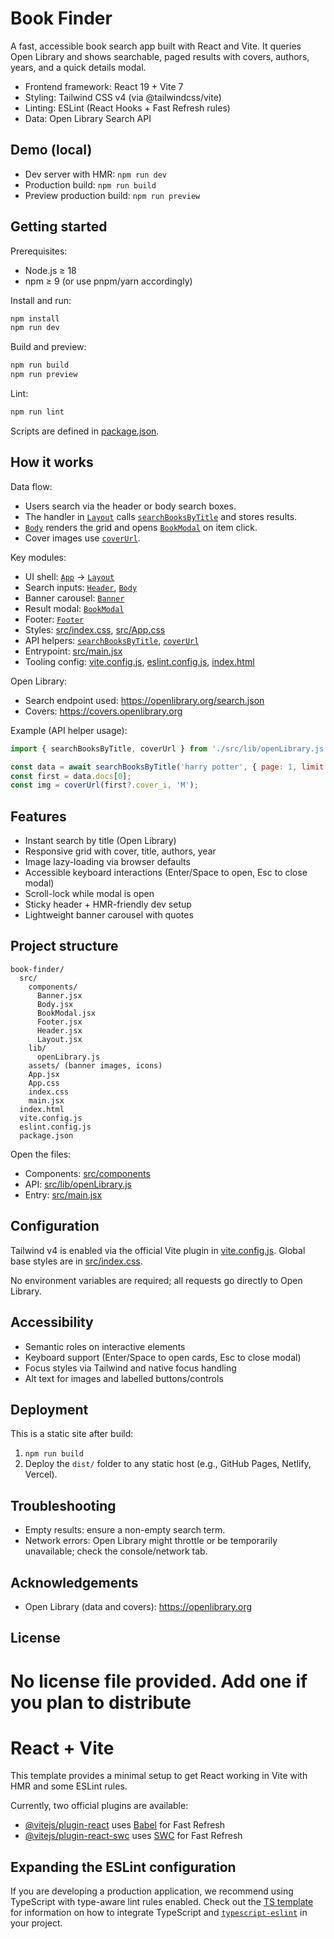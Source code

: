 
# Book Finder

A fast, accessible book search app built with React and Vite. It queries Open Library and shows searchable, paged results with covers, authors, years, and a quick details modal.

- Frontend framework: React 19 + Vite 7
- Styling: Tailwind CSS v4 (via @tailwindcss/vite)
- Linting: ESLint (React Hooks + Fast Refresh rules)
- Data: Open Library Search API

## Demo (local)

- Dev server with HMR: `npm run dev`
- Production build: `npm run build`
- Preview production build: `npm run preview`

## Getting started

Prerequisites:
- Node.js ≥ 18
- npm ≥ 9 (or use pnpm/yarn accordingly)

Install and run:
```bash
npm install
npm run dev
```

Build and preview:
```bash
npm run build
npm run preview
```

Lint:
```bash
npm run lint
```

Scripts are defined in [package.json](package.json).

## How it works

Data flow:
- Users search via the header or body search boxes.
- The handler in [`Layout`](src/components/Layout.jsx) calls [`searchBooksByTitle`](src/lib/openLibrary.js) and stores results.
- [`Body`](src/components/Body.jsx) renders the grid and opens [`BookModal`](src/components/BookModal.jsx) on item click.
- Cover images use [`coverUrl`](src/lib/openLibrary.js).

Key modules:
- UI shell: [`App`](src/App.jsx) → [`Layout`](src/components/Layout.jsx)
- Search inputs: [`Header`](src/components/Header.jsx), [`Body`](src/components/Body.jsx)
- Banner carousel: [`Banner`](src/components/Banner.jsx)
- Result modal: [`BookModal`](src/components/BookModal.jsx)
- Footer: [`Footer`](src/components/Footer.jsx)
- Styles: [src/index.css](src/index.css), [src/App.css](src/App.css)
- API helpers: [`searchBooksByTitle`](src/lib/openLibrary.js), [`coverUrl`](src/lib/openLibrary.js)
- Entrypoint: [src/main.jsx](src/main.jsx)
- Tooling config: [vite.config.js](vite.config.js), [eslint.config.js](eslint.config.js), [index.html](index.html)

Open Library:
- Search endpoint used: https://openlibrary.org/search.json
- Covers: https://covers.openlibrary.org

Example (API helper usage):
```js
import { searchBooksByTitle, coverUrl } from './src/lib/openLibrary.js';

const data = await searchBooksByTitle('harry potter', { page: 1, limit: 24 });
const first = data.docs[0];
const img = coverUrl(first?.cover_i, 'M');
```

## Features

- Instant search by title (Open Library)
- Responsive grid with cover, title, authors, year
- Image lazy-loading via browser defaults
- Accessible keyboard interactions (Enter/Space to open, Esc to close modal)
- Scroll-lock while modal is open
- Sticky header + HMR-friendly dev setup
- Lightweight banner carousel with quotes

## Project structure

```
book-finder/
  src/
    components/
      Banner.jsx
      Body.jsx
      BookModal.jsx
      Footer.jsx
      Header.jsx
      Layout.jsx
    lib/
      openLibrary.js
    assets/ (banner images, icons)
    App.jsx
    App.css
    index.css
    main.jsx
  index.html
  vite.config.js
  eslint.config.js
  package.json
```

Open the files:
- Components: [src/components](src/components)
- API: [src/lib/openLibrary.js](src/lib/openLibrary.js)
- Entry: [src/main.jsx](src/main.jsx)

## Configuration

Tailwind v4 is enabled via the official Vite plugin in [vite.config.js](vite.config.js). Global base styles are in [src/index.css](src/index.css).

No environment variables are required; all requests go directly to Open Library.

## Accessibility

- Semantic roles on interactive elements
- Keyboard support (Enter/Space to open cards, Esc to close modal)
- Focus styles via Tailwind and native focus handling
- Alt text for images and labelled buttons/controls

## Deployment

This is a static site after build:
1. `npm run build`
2. Deploy the `dist/` folder to any static host (e.g., GitHub Pages, Netlify, Vercel).

## Troubleshooting

- Empty results: ensure a non-empty search term.
- Network errors: Open Library might throttle or be temporarily unavailable; check the console/network tab.

## Acknowledgements

- Open Library (data and covers): https://openlibrary.org

## License

No license file provided. Add one if you plan to distribute
=======
# React + Vite

This template provides a minimal setup to get React working in Vite with HMR and some ESLint rules.

Currently, two official plugins are available:

- [@vitejs/plugin-react](https://github.com/vitejs/vite-plugin-react/blob/main/packages/plugin-react) uses [Babel](https://babeljs.io/) for Fast Refresh
- [@vitejs/plugin-react-swc](https://github.com/vitejs/vite-plugin-react/blob/main/packages/plugin-react-swc) uses [SWC](https://swc.rs/) for Fast Refresh

## Expanding the ESLint configuration

If you are developing a production application, we recommend using TypeScript with type-aware lint rules enabled. Check out the [TS template](https://github.com/vitejs/vite/tree/main/packages/create-vite/template-react-ts) for information on how to integrate TypeScript and [`typescript-eslint`](https://typescript-eslint.io) in your project.

